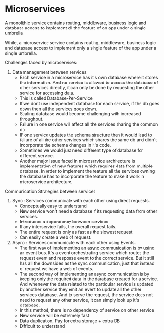 # Microservices

A monolithic service contains routing, middleware, business logic and database access to implement all the feature of an app under a single umbrella.

While, a microservice service contains routing, middleware, business logic and database access to implement only a single feature of the app under a single umbrella.

Challenges faced by microservices:

1. Data management between services
    - Each service in a microservice has it's own database where it stores the information. And no service is allowed to access the database of other services directly, it can only be done by requesting the other service for accessing data.
    - This is called Database-Per-Service
    - If we dont use independent database for each service, if the db goes down then all the services goes down.
    - Scaling database would become challenging with increased throughput.
    - Failure in one service will affect all the services sharing the common db
    - IF one service updates the schema structure then it would lead to failure of all the other services which shares the same db and didn't incorporate the schema changes in it's code.
    - Sometimes we would just need different type of database for different service.
    - Another major issue faced in microservice architecture is implementation of new features which requires data from multiple database. In order to implement the feature all the services owning the database has to incorporate the feature to make it work in microservice architecture.

Communication Strategies between services

1. Sync : Services communicate with each other using direct requests.
    - Conceptually easy to understand
    - New service won't need a database if its requesting data from other services.
    - Introduces a dependency between services
    - If any interservice fails, the overall request fails.
    - The entire request is only as fast as the slowest request
    - Can easily create a web of request.
2. Async : Services communicate with each other using Events.
    - The first way of implementing an async communication is by using an event bus. It's a event orchestrating service which routes the request event and response event to the correct service. But it still has all the downsides as the sync communication, just that instead of request we have a web of events.
    - The second way of implementing an async communication is by keeping only the required data in the database created for a service. And whenever the data related to the particular service is updated by another service they emit an event to update all the other services database. And to serve the request, the service does not need to request any other service, it can simply look up it's database.
    - In this method, there is no dependency of service on other service
    - New service will be extremely fast
    - Data duplication, Pay for extra storage + extra DB
    - Difficult to understand
